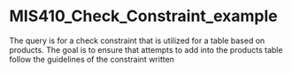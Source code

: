 # MIS410_Check_Constraint_example
The query is for a check constraint that is utilized for a table based on products. The goal is to ensure that attempts to add into the products table follow the guidelines of the constraint written 
